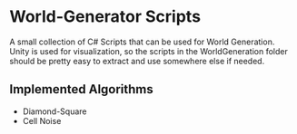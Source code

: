 # World-Generator Scripts
A small collection of C# Scripts that can be used for World Generation.
Unity is used for visualization, so the scripts in the WorldGeneration folder should be pretty easy to extract and use somewhere else if needed.

## Implemented Algorithms
* Diamond-Square
* Cell Noise
